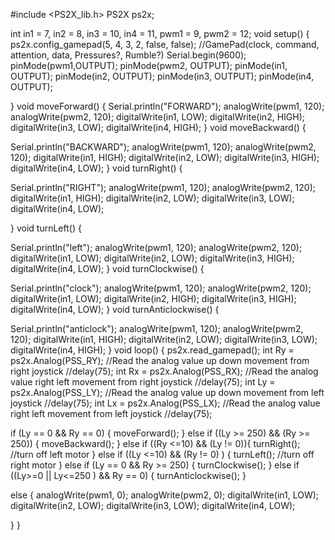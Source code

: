 #include <PS2X_lib.h>
PS2X ps2x;

int in1 = 7, in2 = 8, in3 = 10, in4 = 11, pwm1 = 9, pwm2 = 12;
void setup() {
  ps2x.config_gamepad(5, 4, 3, 2, false, false);   //GamePad(clock, command, attention, data, Pressures?, Rumble?)
  Serial.begin(9600);
  pinMode(pwm1,OUTPUT);
  pinMode(pwm2, OUTPUT);
  pinMode(in1, OUTPUT);
  pinMode(in2, OUTPUT);
  pinMode(in3, OUTPUT);
  pinMode(in4, OUTPUT);

}
void moveForward() {
  Serial.println("FORWARD");
  analogWrite(pwm1, 120);
  analogWrite(pwm2, 120);
  digitalWrite(in1, LOW);
  digitalWrite(in2, HIGH);
  digitalWrite(in3, LOW);
  digitalWrite(in4, HIGH);
}
void moveBackward() {

  Serial.println("BACKWARD");
  analogWrite(pwm1, 120);
  analogWrite(pwm2, 120);
  digitalWrite(in1, HIGH);
  digitalWrite(in2, LOW);
  digitalWrite(in3, HIGH);
  digitalWrite(in4, LOW);
}
void turnRight() {

  Serial.println("RIGHT");
  analogWrite(pwm1, 120);
  analogWrite(pwm2, 120);
  digitalWrite(in1, HIGH);
  digitalWrite(in2, LOW);
  digitalWrite(in3, LOW);
  digitalWrite(in4, LOW);



}
void turnLeft() {

  Serial.println("left");
  analogWrite(pwm1, 120);
  analogWrite(pwm2, 120);
  digitalWrite(in1, LOW);
  digitalWrite(in2, LOW);
  digitalWrite(in3, HIGH);
  digitalWrite(in4, LOW);
}
void turnClockwise() {

  Serial.println("clock");
  analogWrite(pwm1, 120);
  analogWrite(pwm2, 120);
  digitalWrite(in1, LOW);
  digitalWrite(in2, HIGH);
  digitalWrite(in3, HIGH);
  digitalWrite(in4, LOW);
}
void turnAnticlockwise() {

  Serial.println("anticlock");
  analogWrite(pwm1, 120);
  analogWrite(pwm2, 120);
  digitalWrite(in1, HIGH);
  digitalWrite(in2, LOW);
  digitalWrite(in3, LOW);
  digitalWrite(in4, HIGH);
}
void loop() {
  ps2x.read_gamepad();
  int Ry = ps2x.Analog(PSS_RY); //Read the analog value up down movement from right joystick
  //delay(75);
  int Rx = ps2x.Analog(PSS_RX); //Read the analog value right left movement from right joystick
  //delay(75);
  int Ly = ps2x.Analog(PSS_LY); //Read the analog value up down movement from left joystick
  //delay(75);
  int Lx = ps2x.Analog(PSS_LX); //Read the analog value right left movement from left joystick
  //delay(75);

  if (Ly == 0 && Ry == 0) {
    moveForward();
  }
  else if ((Ly >= 250) && (Ry >= 250)) {
    moveBackward();
  }
  else if ((Ry <=10) && (Ly != 0)){
    turnRight(); //turn off left motor
  }
  else if ((Ly <=10) && (Ry != 0) ) {
    turnLeft(); //turn off right motor
  }
  else if (Ly == 0 && Ry >= 250) {
    turnClockwise();
  }
  else if ((Ly>=0 || Ly<=250 ) && Ry == 0) {
    turnAnticlockwise();
  }

  else {
    analogWrite(pwm1, 0);
    analogWrite(pwm2, 0);
    digitalWrite(in1, LOW);
    digitalWrite(in2, LOW);
    digitalWrite(in3, LOW);
    digitalWrite(in4, LOW);


  }
}
